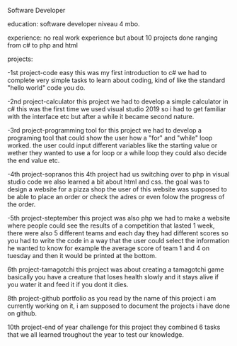 Software Developer

education:
software developer niveau 4 mbo.

experience:
no real work experience but about 10 projects done ranging from c# to php and html

projects:

-1st project-code easy
this was my first introduction to c# we had to complete very simple tasks to learn about coding,
kind of like the standard "hello world" code you do.

-2nd project-calculator
this project we had to develop a simple calculator in c#
this was the first time we used visual studio 2019 so i had to get familiar with the interface etc
but after a while it became second nature.

-3rd project-programming tool
for this project we had to develop a programing tool that could show the user how a "for" and "while" loop worked.
the user could input different variables like the starting value or wether they wanted to use a for loop or a while loop
they could also decide the end value etc.

-4th project-sopranos
this 4th project had us switching over to php in visual studio code we also learned a bit about html and css.
the goal was to design a website for a pizza shop the user of this website was supposed to be able to place an order
or check the adres or even folow the progress of the order.

-5th project-steptember
this project was also php we had to make a website where people could see the results of a competition that lasted 1 week,
there were also 5 different teams and each day they had different scores
so you had to write the code in a way that the user could select the information he wanted to know
for example the average score of team 1 and 4 on tuesday and then it would be printed at the bottom.

6th project-tamagotchi
this project was about creating a tamagotchi game
basically you have a creature that loses health slowly and it stays alive if you water it and feed it if you dont it dies.

8th project-github portfolio
as you read by the name of this project i am currently working on it,
i am supposed to document the projects i have done on github.

10th project-end of year challenge
for this project they combined 6 tasks that we all learned troughout the year to test our knowledge.

